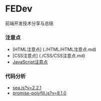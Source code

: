 # FEDev
前端开发技术分享与总结

### 注意点
* [HTML注意点] (./HTML/HTML注意点.md)
* [CSS注意点] (./CSS/CSS注意点.md)
* [JavaScript注意点](./JavaScript/JavaScript注意点.md)

### 代码分析
* [sea.js?v=2.2.1](./JavaScript/code/sea.js)
* [promise-polyfill.js?v=8.1.0](./JavaScript/code/promise-polyfill.js)
